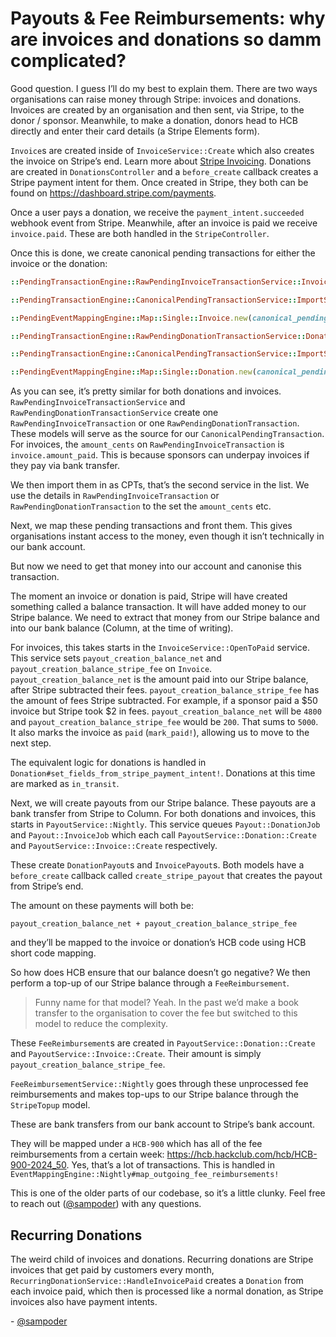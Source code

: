 # Payouts & Fee Reimbursements: why are invoices and donations so damm complicated?
Good question. I guess I’ll do my best to explain them. There are two ways organisations can raise money through Stripe: invoices and donations. Invoices are created by an organisation and then sent, via Stripe, to the donor / sponsor. Meanwhile, to make a donation, donors head to HCB directly and enter their card details (a Stripe Elements form).

`Invoice`s are created inside of `InvoiceService::Create` which also creates the invoice on Stripe’s end. Learn more about [Stripe Invoicing](https://stripe.com/invoicing). Donations are created in `DonationsController` and a `before_create` callback creates a Stripe payment intent for them. Once created in Stripe, they both can be found on https://dashboard.stripe.com/payments. 

Once a user pays a donation, we receive the `payment_intent.succeeded` webhook event from Stripe. Meanwhile, after an invoice is paid we receive `invoice.paid`. These are both handled in the `StripeController`.

Once this is done, we create canonical pending transactions for either the invoice or the donation:

```ruby
::PendingTransactionEngine::RawPendingInvoiceTransactionService::Invoice::ImportSingle.new(invoice:).run

::PendingTransactionEngine::CanonicalPendingTransactionService::ImportSingle::Invoice.new(raw_pending_invoice_transaction: rpit).run

::PendingEventMappingEngine::Map::Single::Invoice.new(canonical_pending_transaction: cpt).run
```

```ruby
::PendingTransactionEngine::RawPendingDonationTransactionService::Donation::ImportSingle.new(donation:).run

::PendingTransactionEngine::CanonicalPendingTransactionService::ImportSingle::Donation.new(raw_pending_donation_transaction: rpdt).run

::PendingEventMappingEngine::Map::Single::Donation.new(canonical_pending_transaction: cpt).run
```

As you can see, it’s pretty similar for both donations and invoices. `RawPendingInvoiceTransactionService` and `RawPendingDonationTransactionService` create one `RawPendingInvoiceTransaction` or one `RawPendingDonationTransaction`. These models will serve as the source for our `CanonicalPendingTransaction`. For invoices, the `amount_cents` on `RawPendingInvoiceTransaction` is `invoice.amount_paid`. This is because sponsors can underpay invoices if they pay via bank transfer.

We then import them in as CPTs, that’s the second service in the list. We use the details in `RawPendingInvoiceTransaction` or `RawPendingDonationTransaction` to the set the `amount_cents` etc.

Next, we map these pending transactions and front them. This gives organisations instant access to the money, even though it isn’t technically in our bank account.

But now we need to get that money into our account and canonise this transaction.

The moment an invoice or donation is paid, Stripe will have created something called a balance transaction. It will have added money to our Stripe balance. We need to extract that money from our Stripe balance and into our bank balance (Column, at the time of writing).

For invoices, this takes starts in the `InvoiceService::OpenToPaid` service. This service sets `payout_creation_balance_net` and `payout_creation_balance_stripe_fee` on `Invoice`. `payout_creation_balance_net` is the amount paid into our Stripe balance, after Stripe subtracted their fees. `payout_creation_balance_stripe_fee` has the amount of fees Stripe subtracted. For example, if a sponsor paid a $50 invoice but Stripe took $2 in fees. `payout_creation_balance_net` will be `4800` and `payout_creation_balance_stripe_fee` would be `200`. That sums to `5000`. It also marks the invoice as `paid` (`mark_paid!`), allowing us to move to the next step. 

The equivalent logic for donations is handled in `Donation#set_fields_from_stripe_payment_intent!`. Donations at this time are marked as  `in_transit`. 

Next, we will create payouts from our Stripe balance. These payouts are a bank transfer from Stripe to Column. For both donations and invoices, this starts in `PayoutService::Nightly`. This service queues `Payout::DonationJob` and `Payout::InvoiceJob` which each call `PayoutService::Donation::Create` and `PayoutService::Invoice::Create` respectively.

These create `DonationPayout`s and `InvoicePayout`s. Both models have a `before_create` callback called `create_stripe_payout` that creates the payout from Stripe’s end.

The amount on these payments will both be:

```
payout_creation_balance_net + payout_creation_balance_stripe_fee
```

and they’ll be mapped to the invoice or donation’s HCB code using HCB short code mapping.

So how does HCB ensure that our balance doesn’t go negative? We then perform a top-up of our Stripe balance through a `FeeReimbursement`.

> Funny name for that model? Yeah. In the past we’d make a book transfer to the organisation to cover the fee but switched to this model to reduce the complexity.

These `FeeReimbursement`s are created in `PayoutService::Donation::Create` and `PayoutService::Invoice::Create`. Their amount is simply `payout_creation_balance_stripe_fee`.

`FeeReimbursementService::Nightly` goes through these unprocessed fee reimbursements and makes top-ups to our Stripe balance through the `StripeTopup` model.

These are bank transfers from our bank account to Stripe’s bank account.

They will be mapped under a `HCB-900` which has all of the fee reimbursements from a certain week: https://hcb.hackclub.com/hcb/HCB-900-2024_50. Yes, that’s a lot of transactions. This is handled in `EventMappingEngine::Nightly#map_outgoing_fee_reimbursements!`

This is one of the older parts of our codebase, so it’s a little clunky. Feel free to reach out ([@sampoder](https://github.com/sampoder)) with any questions.

## Recurring Donations

The weird child of invoices and donations. Recurring donations are Stripe invoices that get paid by customers every month, `RecurringDonationService::HandleInvoicePaid` creates a `Donation` from each invoice paid, which then is processed like a normal donation, as Stripe invoices also have payment intents.

\- [@sampoder](https://github.com/sampoder)
